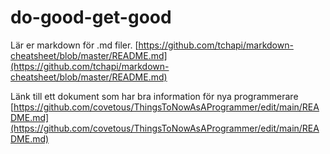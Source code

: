 # do-good-get-good #

Lär er markdown för .md filer.
[https://github.com/tchapi/markdown-cheatsheet/blob/master/README.md](https://github.com/tchapi/markdown-cheatsheet/blob/master/README.md)

Länk till ett dokument som har bra information för nya programmerare
[https://github.com/covetous/ThingsToNowAsAProgrammer/edit/main/README.md](https://github.com/covetous/ThingsToNowAsAProgrammer/edit/main/README.md)